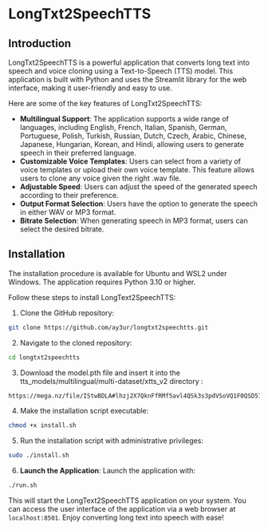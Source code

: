 # LongTxt2SpeechTTS

## Introduction

LongTxt2SpeechTTS is a powerful application that converts long text into speech and voice cloning using a Text-to-Speech (TTS) model. This application is built with Python and uses the Streamlit library for the web interface, making it user-friendly and easy to use.

Here are some of the key features of LongTxt2SpeechTTS:

- **Multilingual Support**: The application supports a wide range of languages, including English, French, Italian, Spanish, German, Portuguese, Polish, Turkish, Russian, Dutch, Czech, Arabic, Chinese, Japanese, Hungarian, Korean, and Hindi, allowing users to generate speech in their preferred language.
- **Customizable Voice Templates**: Users can select from a variety of voice templates or upload their own voice template. This feature allows users to clone any voice given the right .wav file.
- **Adjustable Speed**: Users can adjust the speed of the generated speech according to their preference.
- **Output Format Selection**: Users have the option to generate the speech in either WAV or MP3 format.
- **Bitrate Selection**: When generating speech in MP3 format, users can select the desired bitrate.

## Installation

The installation procedure is available for Ubuntu and WSL2 under Windows. The application requires Python 3.10 or higher.

Follow these steps to install LongText2SpeechTTS:

1. Clone the GitHub repository:

```bash
git clone https://github.com/ay3ur/longtxt2speechtts.git
```

2. Navigate to the cloned repository:

```bash
cd longtxt2speechtts
```

3. Download the model.pth file and insert it into the tts_models/multilingual/multi-dataset/xtts_v2 directory :

```bash
https://mega.nz/file/IStwBDLA#lhzj2X7QknFfRMf5avl4QSk3s3pdVSoVQ1F0QSD577s
```

4. Make the installation script executable:

```bash
chmod +x install.sh
```

5. Run the installation script with administrative privileges:

```bash
sudo ./install.sh
```

6. **Launch the Application**: Launch the application with:

```bash
./run.sh
```

This will start the LongText2SpeechTTS application on your system. You can access the user interface of the application via a web browser at `localhost:8501`. Enjoy converting long text into speech with ease!
